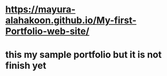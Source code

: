 # https://mayura-alahakoon.github.io/My-first-Portfolio-web-site/
# this my sample portfolio  but it is not finish yet 
